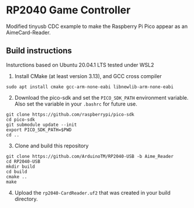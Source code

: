 # RP2040 Game Controller
Modified tinyusb CDC example to make the Raspberry Pi Pico appear as an AimeCard-Reader.

## Build instructions
Insturctions based on Ubuntu 20.04.1 LTS tested under WSL2

1. Install CMake (at least version 3.13), and GCC cross compiler
```
sudo apt install cmake gcc-arm-none-eabi libnewlib-arm-none-eabi
```

2. Download the pico-sdk and set the `PICO_SDK_PATH` environment variable. Also set the variable in your `.bashrc` for future use.
```
git clone https://github.com/raspberrypi/pico-sdk
cd pico-sdk
git submodule update --init
export PICO_SDK_PATH=$PWD
cd ..
```

3. Clone and build this repository
```
git clone https://github.com/ArduinoTM/RP2040-USB -b Aime_Reader
cd RP2040-USB
mkdir build
cd build
cmake ..
make
```

4. Upload the `rp2040-CardReader.uf2` that was created in your build directory.